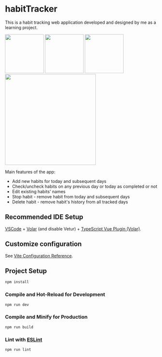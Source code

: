 # habitTracker

This is a habit tracking web application developed and designed by me as a learning project.

<img width="128" src="https://github.com/AkvileJank/habit-tracker/assets/117858773/adf82892-7ce0-4712-a567-82bca1a33148">
<img width="128" src="https://github.com/AkvileJank/habit-tracker/assets/117858773/a86eeeaf-bcb1-4d84-b2c1-55c1cbafca29">
<img width="128" src="https://github.com/AkvileJank/habit-tracker/assets/117858773/29e8308e-b95f-49f2-8620-9a9059a5bf4b">


<img width="300" src="https://github.com/AkvileJank/habit-tracker/assets/117858773/3816aa7f-4f19-4752-813e-ac1f61299bdb">


Main features of the app:
- Add new habits for today and subsequent days
- Check/uncheck habits on any previous day or today as completed or not
- Edit existing habits' names
- Stop habit - remove habit from today and subsequent days
- Delete habit - remove habit's history from all tracked days

## Recommended IDE Setup

[VSCode](https://code.visualstudio.com/) + [Volar](https://marketplace.visualstudio.com/items?itemName=Vue.volar) (and disable Vetur) + [TypeScript Vue Plugin (Volar)](https://marketplace.visualstudio.com/items?itemName=Vue.vscode-typescript-vue-plugin).

## Customize configuration

See [Vite Configuration Reference](https://vitejs.dev/config/).

## Project Setup

```sh
npm install
```

### Compile and Hot-Reload for Development

```sh
npm run dev
```

### Compile and Minify for Production

```sh
npm run build
```

### Lint with [ESLint](https://eslint.org/)

```sh
npm run lint
```
